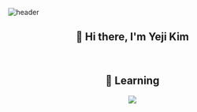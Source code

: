 ![header](https://capsule-render.vercel.app/api?type=waving&color=3498DB&height=280&section=header&text=yeji%20kim();&20&fontSize=90&&fontColor=FDFEFE&fontAlign=38)

<div align=center><h2>👋 Hi there, I'm Yeji Kim</h2></div>
<br>

<div align=center><h2>📖 Learning </h2></div>

<div align=center> <img src="https://img.shields.io/badge/java-FFFFFF.svg?style=for-the-badge&logo=java&logoColor=black"> 
 
